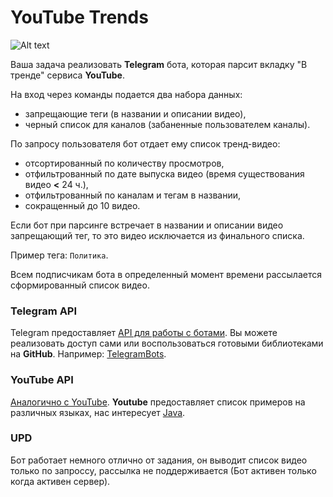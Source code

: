 # YouTube Trends

![Alt text](https://img.haikudeck.com/mi/6b434b6bc34baedefd485ebad9f86aed.png)

Ваша задача реализовать **Telegram** бота, которая парсит вкладку "В тренде" сервиса **YouTube**. 

На вход через команды подается два набора данных:
* запрещающие теги (в названии и описании видео),
* черный список для каналов (забаненные пользователем каналы).

По запросу пользователя бот отдает ему список тренд-видео:
* отсортированный по количеству просмотров,
* отфильтрованный по дате выпуска видео (время существования видео **<** 24 ч.),
* отфильтрованный по каналам и тегам в названии,
* сокращенный до 10 видео.

Если бот при парсинге встречает в названии и описании видео запрещающий тег, то это видео исключается из финального списка.

Пример тега: `Политика`.

Всем подписчикам бота в определенный момент времени рассылается сформированный список видео.

### Telegram API

Telegram предоставляет [API для работы с ботами](https://core.telegram.org/bots). Вы можете реализовать доступ сами или воспользоваться готовыми библиотеками на **GitHub**. Например: [TelegramBots](https://github.com/rubenlagus/TelegramBots). 

### YouTube API

[Аналогично с YouTube](https://developers.google.com/youtube/v3/). **Youtube** предоставляет список примеров на различных языках, нас интересует [Java](https://developers.google.com/youtube/v3/code_samples/java).

### UPD

Бот работает немного отлично от задания, он выводит список видео только по запроссу, рассылка не поддерживается (Бот активен только когда активен сервер).
